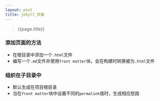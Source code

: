 ```yaml
---
layout: post
title: jekyll_页面
---
```

> {{page.title}}

### 添加页面的方法
- 在根目录中添加一个`.html`文件
- 编写一个`.md`文件并使用`front matter`块，会在构建时转换被为`.html`文件

### 组织在子目录中
- 默认生成在项目根目录
- 当在`front matter`块中设置不同的`permalink`值时，生成相应怒路